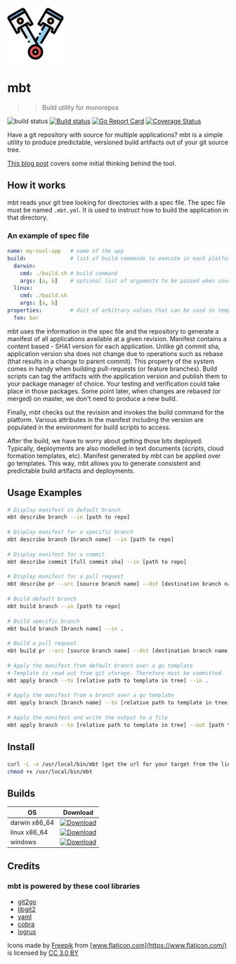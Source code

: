 ![mbt](assets/logo-m.png)
# mbt
>> Build utility for monorepos

![build status](https://travis-ci.org/buddyspike/mbt.svg?branch=master)
[![Build status](https://ci.appveyor.com/api/projects/status/vm1lat73uo80ckoj?svg=true)](https://ci.appveyor.com/project/buddyspike/mbt)
[![Go Report Card](https://goreportcard.com/badge/github.com/buddyspike/mbt)](https://goreportcard.com/report/github.com/buddyspike/mbt)
[![Coverage Status](https://coveralls.io/repos/github/buddyspike/mbt/badge.svg?branch=master)](https://coveralls.io/github/buddyspike/mbt?branch=master)

Have a git repository with source for multiple applications? 
mbt is a simple utility to produce predictable, versioned 
build artifacts out of your git source tree.

[This blog post](https://buddyspike.github.io/blog/post/building-modular-systems-with-mbt/) covers some initial thinking behind the tool.

## How it works
mbt reads your git tree looking for directories with a spec file. The 
spec file must be named `.mbt.yml`. It is used to 
instruct how to build the application in that directory.

### An example of spec file 
```yaml
name: my-cool-app   # name of the app
build:              # list of build commands to execute in each platform
  darwin:
    cmd: ./build.sh # build command
    args: [a, b]    # optional list of arguments to be passed when invoking the build command
  linux:
    cmd: ./build.sh
    args: [a, b]
properties:         # dict of arbitrary values that can be used in templates when running mbt apply
  foo: bar
```

mbt uses the information in the spec file and the repository to generate a 
manifest of all applications available at a given revision.
Manifest contains a content based - SHA1 version for each application.
Unlike git commit sha, application version sha does not change due to operations
such as rebase (that results in a change to parent commit). This property of 
the system comes in handy when building pull-requests (or feature branches).
Build scripts can tag the artifacts with the application version and publish them
to your package manager of choice. Your testing and verification could take 
place in those packages. Some point later, when changes are rebased (or merged)
on master, we don't need to produce a new build. 

Finally, mbt checks out the revision and invokes the build command 
for the platform. Various attributes in the manifest including the version 
are populated in the environment for build scripts to access.

After the build, we have to worry about getting those bits deployed. 
Typically, deployments are also modelled in text documents 
(scripts, cloud formation templates, etc).
Manifest generated by mbt can be applied over go templates. 
This way, mbt allows you to generate consistent and predictable build 
artifacts and deployments.

## Usage Examples
```sh
# Display manifest in default branch 
mbt describe branch --in [path to repo]

# Display manifest for a specific branch
mbt describe branch [branch name] --in [path to repo]

# Display manifest for a commit
mbt describe commit [full commit sha] --in [path to repo]

# Display manifest for a pull request
mbt describe pr --src [source branch name] --dst [destination branch name] --in [path to repo]

# Build default branch
mbt build branch --in [path to repo]

# Build specific branch 
mbt build branch [branch name] --in .

# Build a pull request
mbt build pr --src [source branch name] --dst [destination branch name] --in [path to repo]

# Apply the manifest from default branch over a go template
# Template is read out from git storage. Therefore must be committed.
mbt apply branch --to [relative path to template in tree] --in . 

# Apply the manifest from a branch over a go template
mbt apply branch [branch name] --to [relative path to template in tree] --in .

# Apply the manifest and write the output to a file
mbt apply branch --to [relative path to template in tree] --out [path to output file] --in .
```
## Install
```sh
curl -L -o /usr/local/bin/mbt [get the url for your target from the links below]
chmod +x /usr/local/bin/mbt
```
## Builds

|OS               |Download|
|-----------------|--------|
|darwin x86_64    |[![Download](https://api.bintray.com/packages/buddyspike/bin/mbt_darwin_x86_64/images/download.svg)](https://bintray.com/buddyspike/bin/mbt_darwin_x86_64/_latestVersion)|
|linux x86_64     |[![Download](https://api.bintray.com/packages/buddyspike/bin/mbt_linux_x86_64/images/download.svg)](https://bintray.com/buddyspike/bin/mbt_linux_x86_64/_latestVersion)|
|windows          |[ ![Download](https://api.bintray.com/packages/buddyspike/bin/mbt_windows_x86/images/download.svg) ](https://bintray.com/buddyspike/bin/mbt_windows_x86/_latestVersion)|

## Credits
### mbt is powered by these cool libraries
- [git2go](https://github.com/libgit2/git2go)
- [libgit2](https://github.com/libgit2/libgit2) 
- [yaml](https://github.com/go-yaml/yaml)
- [cobra](https://github.com/spf13/cobra)
- [logrus](https://github.com/sirupsen/logrus)

Icons made by [Freepik](http://www.freepik.com) from [www.flaticon.com](https://www.flaticon.com/) is licensed by [CC 3.0 BY](http://creativecommons.org/licenses/by/3.0/)